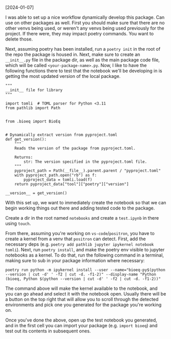 
[2024-01-07]

I was able to set up a nice workflow dynamically develop this package. Can use on other packages as well. First you should make sure that there are no other venvs being used, or weren't any venvs being used previously for the project. If there were, they may impact poetry commands. You want to delete those.

Next, assuming poetry has been installed, run a `poetry init` in the root of the repo the package is housed in. Next, make sure to create an `__init__.py` file in the package dir, as well as the main package code file, which will be called `<your-package-name>.py`. Now, I like to have the following functions there to test that the notebook we'll be developing in is getting the most updated version of the local package.

```{bash}
"""
__init__ file for library
"""

import tomli  # TOML parser for Python <3.11
from pathlib import Path


from .bioeq import BioEq


# Dynamically extract version from pyproject.toml
def get_version():
    """
    Reads the version of the package from pyproject.toml.

    Returns:
        str: The version specified in the pyproject.toml file.
    """
    pyproject_path = Path(__file__).parent.parent / "pyproject.toml"
    with pyproject_path.open("rb") as f:
        pyproject_data = tomli.load(f)
    return pyproject_data["tool"]["poetry"]["version"]

__version__ = get_version()
```

With this set up, we want to immediately create the notebook so that we can begin working things out there and adding tested code to the package.

Create a dir in the root named `notebooks` and create a `test.ipynb` in there using `touch`.

From there, assuming you're working on `vs-code`/`positron`, you have to create a kernel from a venv that `positron` can detect. First, add the necessary deps (e.g. `poetry add pathlib jupyter ipykernel notebook tomli`). Next, run `poetry install`, and make the poetry env visible to jupyter notebooks as a kernel. To do that, run the following command in a terminal, making sure to sub in your package information where necessary:

`poetry run python -m ipykernel install --user --name="bioeq-py$(python --version | cut -d' ' -f2 | cut -d. -f1-2)" --display-name "Python (bioeq, Python $(python --version | cut -d' ' -f2 | cut -d. -f1-2))"`

The command above will make the kernel available to the notebook, and you can go ahead and select it with the notebook open. Usually there will be a button on the top right that will allow you to scroll through the detected environments and pick one you generated for the package you're working on.

Once you've done the above, open up the test notebook you generated, and in the first cell you can import your package (e.g. `import bioeq`) and test out its contents in subsequent ones.
